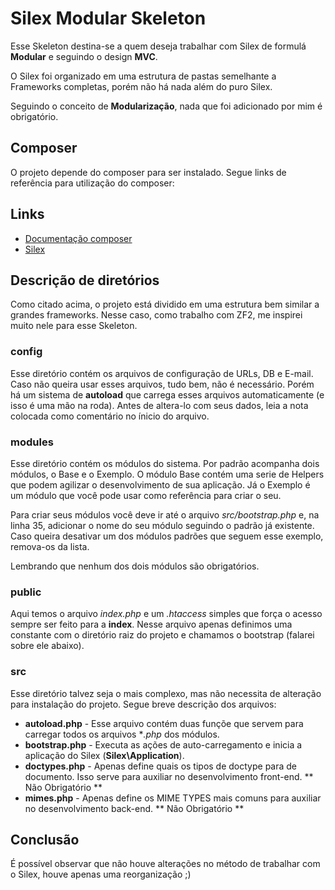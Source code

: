# Silex Modular Skeleton

Esse Skeleton destina-se a quem deseja trabalhar com Silex de formulá **Modular** e seguindo o design **MVC**.

O Silex foi organizado em uma estrutura de pastas semelhante a Frameworks completas, porém não há nada além do puro Silex.

Seguindo o conceito de **Modularização**, nada que foi adicionado por mim é obrigatório.

## Composer

O projeto depende do composer para ser instalado. Segue links de referência para utilização do composer:

## Links
* [Documentação composer](https://getcomposer.org/doc)
* [Silex](http://silex.sensiolabs.org/)

## Descrição de diretórios

Como citado acima, o projeto está dividido em uma estrutura bem similar a grandes frameworks. Nesse caso, como trabalho com ZF2, me inspirei muito nele para esse Skeleton.

### config

Esse diretório contém os arquivos de configuração de URLs, DB e E-mail. Caso não queira usar esses arquivos, tudo bem, não é necessário. Porém há um sistema de **autoload** que carrega esses arquivos automaticamente (e isso é uma mão na roda). Antes de altera-lo com seus dados, leia a nota colocada como comentário no ínicio do arquivo.

### modules
Esse diretório contém os módulos do sistema. Por padrão acompanha dois módulos, o Base e o Exemplo. O módulo Base contém uma serie de Helpers que podem agilizar o desenvolvimento de sua aplicação. Já o Exemplo é um módulo que você pode usar como referência para criar o seu.

Para criar seus módulos você deve ir até o arquivo *src/bootstrap.php* e, na linha 35, adicionar o nome do seu módulo seguindo o padrão já existente. Caso queira desativar um dos módulos padrões que seguem esse exemplo, remova-os da lista.

Lembrando que nenhum dos dois módulos são obrigatórios.

### public
Aqui temos o arquivo *index.php* e um *.htaccess* simples que força o acesso sempre ser feito para a **index**. Nesse arquivo apenas definimos uma constante com o diretório raiz do projeto e chamamos o bootstrap (falarei sobre ele abaixo).

### src
Esse diretório talvez seja o mais complexo, mas não necessita de alteração para instalação do projeto. Segue breve descrição dos arquivos:

* **autoload.php**  - Esse arquivo contém duas funçõe que servem para carregar todos os arquivos **.php* dos módulos.
* **bootstrap.php** - Executa as ações de auto-carregamento e inicia a aplicação do Silex (**Silex\Application**).
* **doctypes.php**  - Apenas define quais os tipos de doctype para de documento. Isso serve para auxiliar no desenvolvimento front-end. ** Não Obrigatório **
* **mimes.php**     - Apenas define os MIME TYPES mais comuns para auxiliar no desenvolvimento back-end.  ** Não Obrigatório **

## Conclusão

É possível observar que não houve alterações no método de trabalhar com o Silex, houve apenas uma reorganização ;)